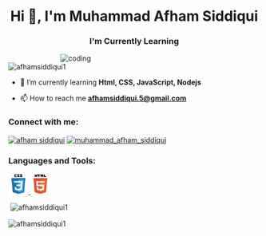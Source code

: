 <h1 align="center">Hi 👋, I'm Muhammad Afham Siddiqui</h1>
<h3 align="center">I'm Currently Learning</h3>
<img align="right" alt="coding" src="https://media2.giphy.com/media/v1.Y2lkPTc5MGI3NjExYWRyOGppdDl1OTZzN2F6MzN0ZzZtcTV0NGdsN2Z4djE2bDFqNzVxaiZlcD12MV9pbnRlcm5hbF9naWZfYnlfaWQmY3Q9Zw/78XCFBGOlS6keY1Bil/giphy.webp" width="400"/>

<p align="left"> <img src="https://komarev.com/ghpvc/?username=afhamsiddiqui1&label=Profile%20views&color=0e75b6&style=flat" alt="afhamsiddiqui1" /> </p>

- 🌱 I’m currently learning **Html, CSS, JavaScript, Nodejs**

- 📫 How to reach me **afhamsiddiqui.5@gmail.com**

<h3 align="left">Connect with me:</h3>
<p align="left">
<a href="https://linkedin.com/in/afham siddiqui" target="blank"><img align="center" src="https://raw.githubusercontent.com/rahuldkjain/github-profile-readme-generator/master/src/images/icons/Social/linked-in-alt.svg" alt="afham siddiqui" height="30" width="40" /></a>
<a href="https://instagram.com/muhammad_afham_siddiqui" target="blank"><img align="center" src="https://raw.githubusercontent.com/rahuldkjain/github-profile-readme-generator/master/src/images/icons/Social/instagram.svg" alt="muhammad_afham_siddiqui" height="30" width="40" /></a>
</p>

<h3 align="left">Languages and Tools:</h3>
<p align="left"> <a href="https://www.w3schools.com/css/" target="_blank" rel="noreferrer"> <img src="https://raw.githubusercontent.com/devicons/devicon/master/icons/css3/css3-original-wordmark.svg" alt="css3" width="40" height="40"/> </a> <a href="https://www.w3.org/html/" target="_blank" rel="noreferrer"> <img src="https://raw.githubusercontent.com/devicons/devicon/master/icons/html5/html5-original-wordmark.svg" alt="html5" width="40" height="40"/> </a> </p>

<p>&nbsp;<img align="center" src="https://github-readme-stats.vercel.app/api?username=afhamsiddiqui1&show_icons=true&locale=en" alt="afhamsiddiqui1" /></p>

<p><img align="center" src="https://github-readme-streak-stats.herokuapp.com/?user=afhamsiddiqui1&" alt="afhamsiddiqui1" /></p>
